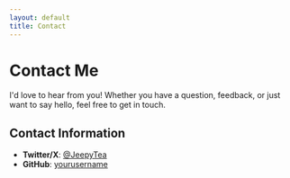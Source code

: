 ```yaml
---
layout: default
title: Contact
---
```


# Contact Me

I'd love to hear from you! Whether you have a question, feedback, or just want to say hello, feel free to get in touch.

## Contact Information

- **Twitter/X**: [@JeepyTea](https://twitter.com/JeepyTea)
- **GitHub**: [yourusername](https://github.com/JeepyTea)

